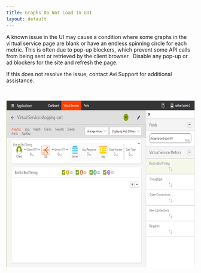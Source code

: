 ```yaml
---
title: Graphs Do Not Load In GUI
layout: default
---
```

A known issue in the UI may cause a condition where some graphs in the virtual service page are blank or have an endless spinning circle for each metric. This is often due to pop-up blockers, which prevent some API calls from being sent or retrieved by the client browser.  Disable any pop-up or ad blockers for the site and refresh the page.

If this does not resolve the issue, contact Avi Support for additional assistance.

 

<a href="img/APICallBlocked.png"><img class="alignnone wp-image-12065" src="img/APICallBlocked.png" alt="APICallBlocked" width="743" height="444"></a>
